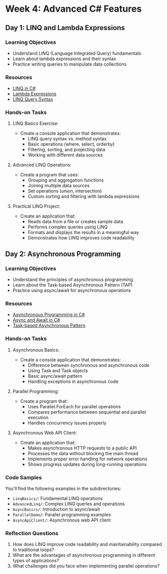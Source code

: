 # Week 4: Advanced C# Features

## Day 1: LINQ and Lambda Expressions

### Learning Objectives

- Understand LINQ (Language Integrated Query) fundamentals
- Learn about lambda expressions and their syntax
- Practice writing queries to manipulate data collections

### Resources

- [LINQ in C#](https://docs.microsoft.com/en-us/dotnet/csharp/programming-guide/concepts/linq/)
- [Lambda Expressions](https://docs.microsoft.com/en-us/dotnet/csharp/programming-guide/statements-expressions-operators/lambda-expressions)
- [LINQ Query Syntax](https://docs.microsoft.com/en-us/dotnet/csharp/programming-guide/concepts/linq/query-syntax-and-method-syntax-in-linq)

### Hands-on Tasks

1. LINQ Basics Exercise:
   - Create a console application that demonstrates:
     - LINQ query syntax vs. method syntax
     - Basic operations (where, select, orderby)
     - Filtering, sorting, and projecting data
     - Working with different data sources

2. Advanced LINQ Operations:
   - Create a program that uses:
     - Grouping and aggregation functions
     - Joining multiple data sources
     - Set operations (union, intersection)
     - Custom sorting and filtering with lambda expressions

3. Practical LINQ Project:
   - Create an application that:
     - Reads data from a file or creates sample data
     - Performs complex queries using LINQ
     - Formats and displays the results in a meaningful way
     - Demonstrates how LINQ improves code readability

## Day 2: Asynchronous Programming

### Learning Objectives

- Understand the principles of asynchronous programming
- Learn about the Task-based Asynchronous Pattern (TAP)
- Practice using async/await for asynchronous operations

### Resources

- [Asynchronous Programming in C#](https://docs.microsoft.com/en-us/dotnet/csharp/programming-guide/concepts/async/)
- [Async and Await in C#](https://docs.microsoft.com/en-us/dotnet/csharp/programming-guide/concepts/async/async-and-await)
- [Task-based Asynchronous Pattern](https://docs.microsoft.com/en-us/dotnet/standard/asynchronous-programming-patterns/task-based-asynchronous-pattern-tap)

### Hands-on Tasks

1. Asynchronous Basics:
   - Create a console application that demonstrates:
     - Difference between synchronous and asynchronous code
     - Using Task and Task<T> objects
     - Basic async/await pattern
     - Handling exceptions in asynchronous code

2. Parallel Programming:
   - Create a program that:
     - Uses Parallel.ForEach for parallel operations
     - Compares performance between sequential and parallel execution
     - Handles concurrency issues properly

3. Asynchronous Web API Client:
   - Create an application that:
     - Makes asynchronous HTTP requests to a public API
     - Processes the data without blocking the main thread
     - Implements proper error handling for network operations
     - Shows progress updates during long-running operations

### Code Samples

You'll find the following examples in the subdirectories:
- `LinqBasics/`: Fundamental LINQ operations
- `AdvancedLinq/`: Complex LINQ queries and operations
- `AsyncBasics/`: Introduction to async/await
- `ParallelDemo/`: Parallel programming examples
- `AsyncApiClient/`: Asynchronous web API client

### Reflection Questions

1. How does LINQ improve code readability and maintainability compared to traditional loops?
2. What are the advantages of asynchronous programming in different types of applications?
3. What challenges did you face when implementing parallel operations?
